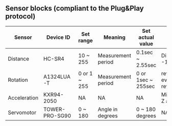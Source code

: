 ## Sensor blocks (compliant to the Plug&Play protocol)

|Sensor      |Device ID     |Set range         |Meaning             | Set actual value     |Data                                            |
|------------|--------------|------------------|--------------------|----------------------|------------------------------------------------|
|Distance    |HC-SR4        |10 ~ 255          |Measurement period  |0.1sec ~ 2.55sec      |Distance in cm or -1(out of range)              |
|Rotation    |A1324LUA-T    |0 or 1 ~ 255      |Measurement period  |0 or 1sec ~ 255sec    |revolutions or "1" at every revolution(period=0)|
|Acceleration|KXR94-2050    |NA                |NA                  |NA                    |Milli-G for X, Y and Z axis in CVS              |
|Servomotor  |TOWER-PRO-SG90|0 ~ 180           |Angle in degrees    |0 ~ 180 degrees       |NA                                              |
